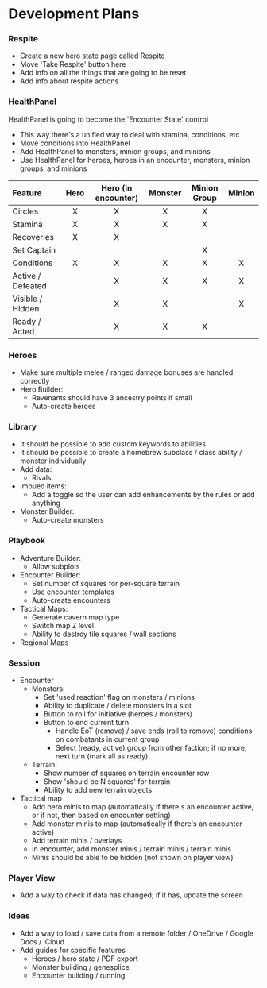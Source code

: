 # Development Plans

### Respite

* Create a new hero state page called Respite
* Move 'Take Respite' button here
* Add info on all the things that are going to be reset
* Add info about respite actions

### HealthPanel

HealthPanel is going to become the 'Encounter State' control
* This way there's a unified way to deal with stamina, conditions, etc
* Move conditions into HealthPanel
* Add HealthPanel to monsters, minion groups, and minions
* Use HealthPanel for heroes, heroes in an encounter, monsters, minion groups, and minions

| Feature           | Hero  | Hero (in encounter) | Monster | Minion Group | Minion  |
|:------------------|:-----:|:-------------------:|:-------:|:------------:|:-------:|
| Circles           |   X   |         X           |    X    |      X       |         |
| Stamina           |   X   |         X           |    X    |      X       |         |
| Recoveries        |   X   |         X           |         |              |         |
| Set Captain       |       |                     |         |      X       |         |
| Conditions        |   X   |         X           |    X    |      X       |    X    |
| Active / Defeated |       |         X           |    X    |      X       |    X    |
| Visible / Hidden  |       |         X           |    X    |              |    X    |
| Ready / Acted     |       |         X           |    X    |      X       |         |

### Heroes

* Make sure multiple melee / ranged damage bonuses are handled correctly
* Hero Builder:
  * Revenants should have 3 ancestry points if small
  * Auto-create heroes

### Library

* It should be possible to add custom keywords to abilities
* It should be possible to create a homebrew subclass / class ability / monster individually
* Add data:
  * Rivals
* Imbued items:
  * Add a toggle so the user can add enhancements by the rules or add anything
* Monster Builder:
  * Auto-create monsters

### Playbook

* Adventure Builder:
  * Allow subplots
* Encounter Builder:
  * Set number of squares for per-square terrain
  * Use encounter templates
  * Auto-create encounters
* Tactical Maps:
  * Generate cavern map type
  * Switch map Z level
  * Ability to destroy tile squares / wall sections
* Regional Maps

### Session

* Encounter
  * Monsters:
    * Set 'used reaction' flag on monsters / minions
    * Ability to duplicate / delete monsters in a slot
    * Button to roll for initiative (heroes / monsters)
    * Button to end current turn
      * Handle EoT (remove) / save ends (roll to remove) conditions on combatants in current group
      * Select (ready, active) group from other faction; if no more, next turn (mark all as ready)
  * Terrain:
    * Show number of squares on terrain encounter row
    * Show 'should be N squares' for terrain
    * Ability to add new terrain objects
* Tactical map
  * Add hero minis to map (automatically if there's an encounter active, or if not, then based on encounter setting)
  * Add monster minis to map (automatically if there's an encounter active)
  * Add terrain minis / overlays
  * In encounter, add monster minis / terrain minis / terrain minis
  * Minis should be able to be hidden (not shown on player view)

### Player View

* Add a way to check if data has changed; if it has, update the screen

### Ideas

* Add a way to load / save data from a remote folder / OneDrive / Google Docs / iCloud
* Add guides for specific features
  * Heroes / hero state / PDF export
  * Monster building / genesplice
  * Encounter building / running

